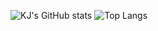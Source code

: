 ![KJ's GitHub stats](https://github-readme-stats.vercel.app/api?username=kwonjeong&theme=gotham&show_icons=true)
![Top Langs](https://github-readme-stats.vercel.app/api/top-langs/?username=kwonjeong&layout=compact&theme=gotham)


<!--
**kwonjeong/kwonjeong** is a ✨ _special_ ✨ repository because its `README.md` (this file) appears on your GitHub profile.

Here are some ideas to get you started:

- 🔭 I’m currently working on ...
- 🌱 I’m currently learning ...
- 👯 I’m looking to collaborate on ...
- 🤔 I’m looking for help with ...
- 💬 Ask me about ...
- 📫 How to reach me: ...
- 😄 Pronouns: ...
- ⚡ Fun fact: ...
-->
